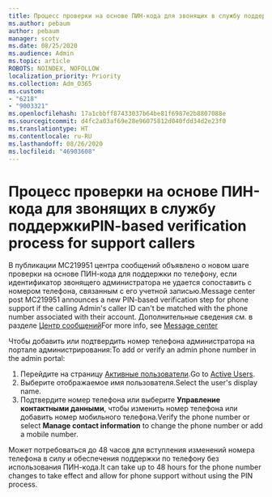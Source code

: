 ```yaml
---
title: Процесс проверки на основе ПИН-кода для звонящих в службу поддержки
ms.author: pebaum
author: pebaum
manager: scotv
ms.date: 08/25/2020
ms.audience: Admin
ms.topic: article
ROBOTS: NOINDEX, NOFOLLOW
localization_priority: Priority
ms.collection: Adm_O365
ms.custom:
- "6218"
- "9003321"
ms.openlocfilehash: 17a1cbbff87433037b64be81f6987e2b8807088e
ms.sourcegitcommit: d4fc2a03af69e28e96075812d040fdd34d2e23f0
ms.translationtype: HT
ms.contentlocale: ru-RU
ms.lasthandoff: 08/26/2020
ms.locfileid: "46903608"
---
```

# <a name="pin-based-verification-process-for-support-callers"></a><span data-ttu-id="08daf-102">Процесс проверки на основе ПИН-кода для звонящих в службу поддержки</span><span class="sxs-lookup"><span data-stu-id="08daf-102">PIN-based verification process for support callers</span></span>

<span data-ttu-id="08daf-103">В публикации MC219951 центра сообщений объявлено о новом шаге проверки на основе ПИН-кода для поддержки по телефону, если идентификатор звонящего администратора не удается сопоставить с номером телефона, связанным с его учетной записью.</span><span class="sxs-lookup"><span data-stu-id="08daf-103">Message center post MC219951 announces a new PIN-based verification step for phone support if the calling Admin's caller ID can't be matched with the phone number associated with their account.</span></span> <span data-ttu-id="08daf-104">Дополнительные сведения см. в разделе [Центр сообщений](https://admin.microsoft.com/AdminPortal/Home#/MessageCenter)</span><span class="sxs-lookup"><span data-stu-id="08daf-104">For more info, see [Message center](https://admin.microsoft.com/AdminPortal/Home#/MessageCenter)</span></span> 

<span data-ttu-id="08daf-105">Чтобы добавить или подтвердить номер телефона администратора на портале администрирования:</span><span class="sxs-lookup"><span data-stu-id="08daf-105">To add or verify an admin phone number in the admin portal:</span></span>  

1. <span data-ttu-id="08daf-106">Перейдите на страницу [Активные пользователи](https://admin.microsoft.com/AdminPortal/Home#/users).</span><span class="sxs-lookup"><span data-stu-id="08daf-106">Go to [Active Users](https://admin.microsoft.com/AdminPortal/Home#/users).</span></span>
2. <span data-ttu-id="08daf-107">Выберите отображаемое имя пользователя.</span><span class="sxs-lookup"><span data-stu-id="08daf-107">Select the user's display name.</span></span>
3. <span data-ttu-id="08daf-108">Подтвердите номер телефона или выберите **Управление контактными данными**, чтобы изменить номер телефона или добавить номер мобильного телефона.</span><span class="sxs-lookup"><span data-stu-id="08daf-108">Verify the phone number or select **Manage contact information** to change the phone number or add a mobile number.</span></span>     

<span data-ttu-id="08daf-109">Может потребоваться до 48 часов для вступления изменений номера телефона в силу и обеспечения поддержки по телефону без использования ПИН-кода.</span><span class="sxs-lookup"><span data-stu-id="08daf-109">It can take up to 48 hours for the phone number changes to take effect and allow for phone support without using the PIN process.</span></span>